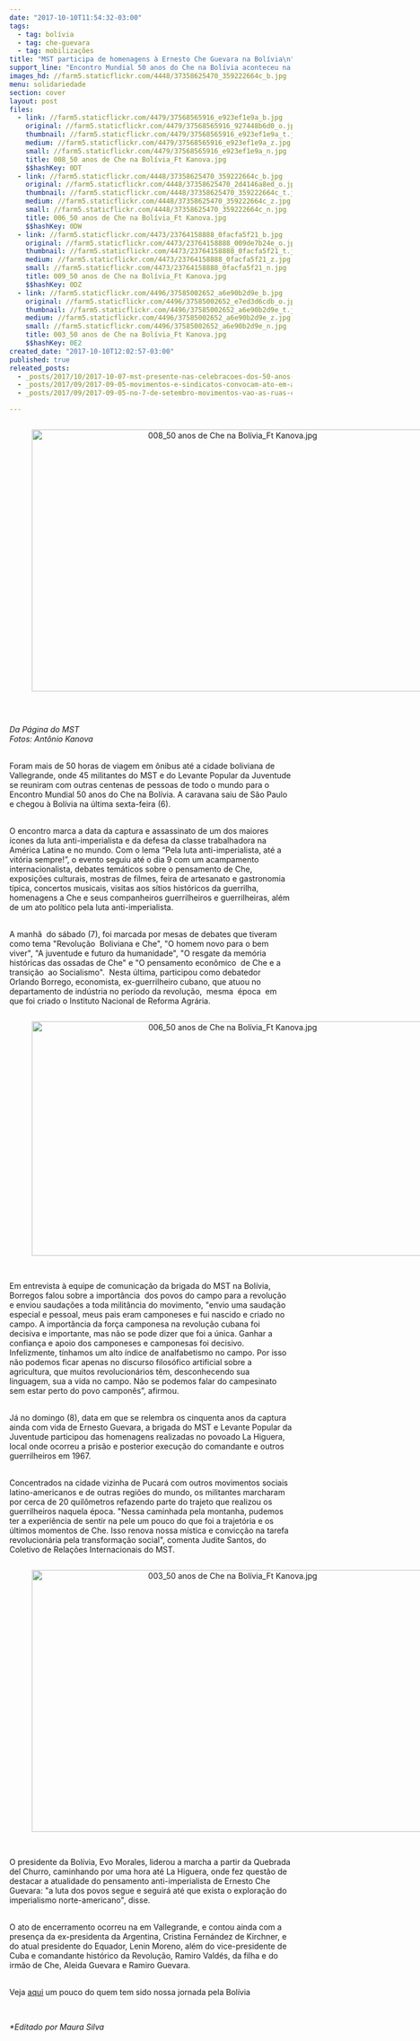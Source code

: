 ```yaml
---
date: "2017-10-10T11:54:32-03:00"
tags:
  - tag: bolívia
  - tag: che-guevara
  - tag: mobilizações
title: "MST participa de homenagens à Ernesto Che Guevara na Bolívia\n"
support_line: "Encontro Mundial 50 anos do Che na Bolívia aconteceu na cidade boliviana de Vallegrande, entre os dias 6 e 9 de outubro\n"
images_hd: //farm5.staticflickr.com/4448/37358625470_359222664c_b.jpg
menu: solidariedade
section: cover
layout: post
files:
  - link: //farm5.staticflickr.com/4479/37568565916_e923ef1e9a_b.jpg
    original: //farm5.staticflickr.com/4479/37568565916_927448b6d0_o.jpg
    thumbnail: //farm5.staticflickr.com/4479/37568565916_e923ef1e9a_t.jpg
    medium: //farm5.staticflickr.com/4479/37568565916_e923ef1e9a_z.jpg
    small: //farm5.staticflickr.com/4479/37568565916_e923ef1e9a_n.jpg
    title: 008_50 anos de Che na Bolívia_Ft Kanova.jpg
    $$hashKey: 0DT
  - link: //farm5.staticflickr.com/4448/37358625470_359222664c_b.jpg
    original: //farm5.staticflickr.com/4448/37358625470_2d4146a8ed_o.jpg
    thumbnail: //farm5.staticflickr.com/4448/37358625470_359222664c_t.jpg
    medium: //farm5.staticflickr.com/4448/37358625470_359222664c_z.jpg
    small: //farm5.staticflickr.com/4448/37358625470_359222664c_n.jpg
    title: 006_50 anos de Che na Bolívia_Ft Kanova.jpg
    $$hashKey: 0DW
  - link: //farm5.staticflickr.com/4473/23764158888_0facfa5f21_b.jpg
    original: //farm5.staticflickr.com/4473/23764158888_009de7b24e_o.jpg
    thumbnail: //farm5.staticflickr.com/4473/23764158888_0facfa5f21_t.jpg
    medium: //farm5.staticflickr.com/4473/23764158888_0facfa5f21_z.jpg
    small: //farm5.staticflickr.com/4473/23764158888_0facfa5f21_n.jpg
    title: 009_50 anos de Che na Bolívia_Ft Kanova.jpg
    $$hashKey: 0DZ
  - link: //farm5.staticflickr.com/4496/37585002652_a6e90b2d9e_b.jpg
    original: //farm5.staticflickr.com/4496/37585002652_e7ed3d6cdb_o.jpg
    thumbnail: //farm5.staticflickr.com/4496/37585002652_a6e90b2d9e_t.jpg
    medium: //farm5.staticflickr.com/4496/37585002652_a6e90b2d9e_z.jpg
    small: //farm5.staticflickr.com/4496/37585002652_a6e90b2d9e_n.jpg
    title: 003_50 anos de Che na Bolívia_Ft Kanova.jpg
    $$hashKey: 0E2
created_date: "2017-10-10T12:02:57-03:00"
published: true
releated_posts:
  - _posts/2017/10/2017-10-07-mst-presente-nas-celebracoes-dos-50-anos-do-che-na-bolivia.md
  - _posts/2017/09/2017-09-05-movimentos-e-sindicatos-convocam-ato-em-apoio-a-lula-em-curitiba.md
  - _posts/2017/09/2017-09-05-no-7-de-setembro-movimentos-vao-as-ruas-contra-reformas-e-retirada-de-direitos.md

---
```

<div style="text-align:center">
<figure class="image" style="display:inline-block"><img alt="008_50 anos de Che na Bolívia_Ft Kanova.jpg" height="467" src="//farm5.staticflickr.com/4479/37568565916_e923ef1e9a_b.jpg" width="700" />
<figcaption></figcaption>
</figure>
</div>

<p>&nbsp;</p>

<p><em>Da P&aacute;gina do MST&nbsp;<br />
Fotos: Ant&ocirc;nio Kanova</em></p>

<p><br />
Foram mais de 50 horas de viagem em &ocirc;nibus at&eacute; a cidade boliviana de Vallegrande, onde 45 militantes do MST e do Levante Popular da Juventude se reuniram com outras centenas de pessoas de todo o mundo para o Encontro Mundial 50 anos do Che na Bol&iacute;via. A caravana saiu de S&atilde;o Paulo e chegou &agrave; Bol&iacute;via na &uacute;ltima sexta-feira (6).</p>

<p><br />
O encontro marca a data da captura e assassinato de um dos maiores &iacute;cones da luta anti-imperialista e da defesa da classe trabalhadora na Am&eacute;rica Latina e no mundo. Com o lema &ldquo;Pela luta anti-imperialista, at&eacute; a vit&oacute;ria sempre!&rdquo;, o evento seguiu at&eacute; o dia 9 com um acampamento internacionalista, debates tem&aacute;ticos sobre o pensamento de Che, exposi&ccedil;&otilde;es culturais, mostras de filmes, feira de artesanato e gastronomia t&iacute;pica, concertos musicais, visitas aos s&iacute;tios hist&oacute;ricos da guerrilha, homenagens a Che e seus companheiros guerrilheiros e guerrilheiras, al&eacute;m&nbsp; de um ato pol&iacute;tico pela luta anti-imperialista.</p>

<p><br />
A manh&atilde;&nbsp; do s&aacute;bado (7), foi marcada por mesas de debates que tiveram como tema &quot;Revolu&ccedil;&atilde;o&nbsp; Boliviana e Che&quot;, &quot;O homem novo para o bem viver&quot;, &quot;A juventude e futuro da humanidade&quot;, &quot;O resgate da mem&oacute;ria&nbsp; hist&oacute;ricas das ossadas de Che&quot; e &quot;O pensamento econ&ocirc;mico&nbsp; de Che e a transi&ccedil;&atilde;o&nbsp; ao Socialismo&quot;.&nbsp; Nesta &uacute;ltima, participou como debatedor Orlando Borrego, economista, ex-guerrilheiro cubano, que atuou no departamento de ind&uacute;stria no per&iacute;odo da revolu&ccedil;&atilde;o,&nbsp; mesma&nbsp; &eacute;poca&nbsp; em que foi criado o Instituto Nacional de Reforma Agr&aacute;ria.</p>

<div style="text-align:center">
<figure class="image" style="display:inline-block"><img alt="006_50 anos de Che na Bolívia_Ft Kanova.jpg" height="418" src="//farm5.staticflickr.com/4448/37358625470_359222664c_b.jpg" width="700" />
<figcaption></figcaption>
</figure>
</div>

<p><br />
Em entrevista &agrave; equipe de comunica&ccedil;&atilde;o da brigada do MST na Bol&iacute;via, Borregos falou sobre a import&acirc;ncia&nbsp; dos povos do campo para a revolu&ccedil;&atilde;o e enviou sauda&ccedil;&otilde;es a toda milit&acirc;ncia do movimento, &quot;envio uma sauda&ccedil;&atilde;o especial e pessoal, meus pais eram camponeses e fui nascido e criado no campo. A import&acirc;ncia da for&ccedil;a camponesa na revolu&ccedil;&atilde;o cubana foi decisiva e importante, mas n&atilde;o se pode dizer que foi a &uacute;nica. Ganhar a confian&ccedil;a e apoio dos camponeses e camponesas foi decisivo. Infelizmente, t&iacute;nhamos um alto &iacute;ndice de analfabetismo no campo. Por isso n&atilde;o podemos ficar apenas no discurso filos&oacute;fico artificial sobre a agricultura, que muitos revolucion&aacute;rios t&ecirc;m, desconhecendo sua linguagem, sua a vida no campo. N&atilde;o se podemos falar do campesinato sem estar perto do povo campon&ecirc;s&rdquo;, afirmou.</p>

<p><br />
J&aacute; no domingo (8), data em que se relembra os cinquenta anos da captura ainda com vida de Ernesto Guevara, a brigada do MST e Levante Popular da Juventude participou das homenagens realizadas no povoado La Higuera, local onde ocorreu a pris&atilde;o e posterior execu&ccedil;&atilde;o do comandante e outros guerrilheiros em 1967.</p>

<p><br />
Concentrados na cidade vizinha de Pucar&aacute; com outros movimentos sociais latino-americanos e de outras regi&otilde;es do mundo, os militantes marcharam por cerca de 20 quil&ocirc;metros refazendo parte do trajeto que realizou os guerrilheiros naquela &eacute;poca. &quot;Nessa caminhada pela montanha, pudemos ter a experi&ecirc;ncia de sentir na pele um pouco do que foi a trajet&oacute;ria e os &uacute;ltimos momentos de Che. Isso renova nossa m&iacute;stica e convic&ccedil;&atilde;o na tarefa revolucion&aacute;ria pela transforma&ccedil;&atilde;o social&quot;, comenta Judite Santos, do Coletivo de Rela&ccedil;&otilde;es Internacionais do MST.</p>

<div style="text-align:center">
<figure class="image" style="display:inline-block"><img alt="003_50 anos de Che na Bolívia_Ft Kanova.jpg" height="467" src="//farm5.staticflickr.com/4496/37585002652_a6e90b2d9e_b.jpg" width="700" />
<figcaption></figcaption>
</figure>
</div>

<p><br />
O presidente da Bol&iacute;via, Evo Morales, liderou a marcha a partir da Quebrada del Churro, caminhando por uma hora at&eacute; La Higuera, onde fez quest&atilde;o de destacar a atualidade do pensamento anti-imperialista de Ernesto Che Guevara: &quot;a luta dos povos segue e seguir&aacute; at&eacute; que exista o explora&ccedil;&atilde;o do imperialismo norte-americano&quot;, disse.</p>

<p><br />
O ato de encerramento ocorreu na em Vallegrande, e contou ainda com a presen&ccedil;a da ex-presidenta da Argentina, Cristina Fern&aacute;ndez de Kirchner, e do atual presidente do Equador, Lenin Moreno, al&eacute;m do vice-presidente de Cuba e comandante hist&oacute;rico da Revolu&ccedil;&atilde;o, Ramiro Vald&eacute;s, da filha e do irm&atilde;o de Che, Aleida Guevara e Ramiro Guevara.</p>

<p><br />
Veja <a href="https://www.facebook.com/MovimentoSemTerra/videos/1756482027757837/">aqui</a> um pouco do quem tem sido nossa jornada pela Bol&iacute;via&nbsp;</p>

<p>&nbsp;</p>

<p><em>*Editado por Maura Silva</em></p>

<p>&nbsp;</p>
